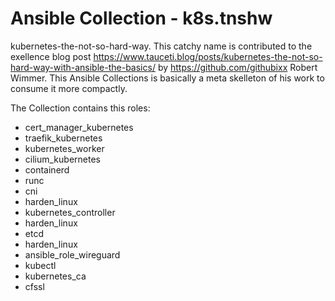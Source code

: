 # Ansible Collection - k8s.tnshw

kubernetes-the-not-so-hard-way. This catchy name is contributed to the exellence blog post https://www.tauceti.blog/posts/kubernetes-the-not-so-hard-way-with-ansible-the-basics/ by https://github.com/githubixx Robert Wimmer. This Ansible Collections is basically a meta skelleton of his work to consume it more compactly.

The Collection contains this roles:

- cert_manager_kubernetes
- traefik_kubernetes
- kubernetes_worker
- cilium_kubernetes
- containerd
- runc
- cni
- harden_linux
- kubernetes_controller
- harden_linux
- etcd
- harden_linux
- ansible_role_wireguard
- kubectl
- kubernetes_ca
- cfssl
